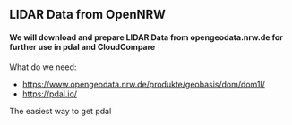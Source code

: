 ## LIDAR Data from OpenNRW

#### We will download and prepare LIDAR Data from opengeodata.nrw.de for further use in pdal and CloudCompare

What do we need:
- https://www.opengeodata.nrw.de/produkte/geobasis/dom/dom1l/
- https://pdal.io/

The easiest way to get pdal  
<!--stackedit_data:
eyJoaXN0b3J5IjpbLTE1MDk4MzA5NDddfQ==
-->
